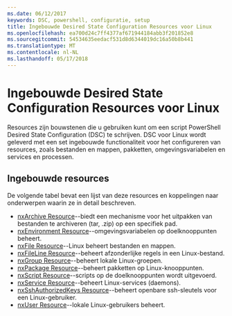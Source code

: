 ```yaml
---
ms.date: 06/12/2017
keywords: DSC, powershell, configuratie, setup
title: Ingebouwde Desired State Configuration Resources voor Linux
ms.openlocfilehash: ea700d24c7ff4377af671944184abb3f201852e8
ms.sourcegitcommit: 54534635eedacf531d8d6344019dc16a50b8b441
ms.translationtype: MT
ms.contentlocale: nl-NL
ms.lasthandoff: 05/17/2018
---
```

# <a name="built-in-desired-state-configuration-resources-for-linux"></a>Ingebouwde Desired State Configuration Resources voor Linux

Resources zijn bouwstenen die u gebruiken kunt om een script PowerShell Desired State Configuration (DSC) te schrijven. DSC voor Linux wordt geleverd met een set ingebouwde functionaliteit voor het configureren van resources, zoals bestanden en mappen, pakketten, omgevingsvariabelen en services en processen.

## <a name="built-in-resources"></a>Ingebouwde resources

De volgende tabel bevat een lijst van deze resources en koppelingen naar onderwerpen waarin ze in detail beschreven.

* [nxArchive Resource](lnxArchiveResource.md)--biedt een mechanisme voor het uitpakken van bestanden te archiveren (tar, .zip) op een specifiek pad.
* [nxEnvironment Resource](lnxEnvironmentResource.md)--omgevingsvariabelen op doelknooppunten beheert.
* [nxFile Resource](lnxFileResource.md)--Linux beheert bestanden en mappen.
* [nxFileLine Resource](lnxFileLineResource.md)--beheert afzonderlijke regels in een Linux-bestand.
* [nxGroup Resource](lnxGroupResource.md)--beheert lokale Linux-groepen.
* [nxPackage Resource](lnxPackageResource.md)--beheert pakketten op Linux-knooppunten.
* [nxScript Resource](lnxScriptResource.md)--scripts op de doelknooppunten wordt uitgevoerd.
* [nxService Resource](lnxServiceResource.md)--beheert Linux-services (daemons).
* [nxSshAuthorizedKeys Resource](lnxSshAuthorizedKeysResource.md)--beheert openbare ssh-sleutels voor een Linux-gebruiker.
* [nxUser Resource](lnxUserResource.md)--lokale Linux-gebruikers beheert.